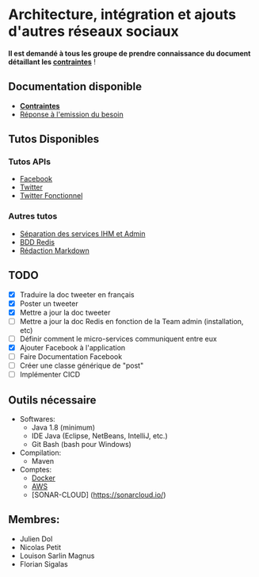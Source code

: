 # Architecture, intégration et ajouts d'autres réseaux sociaux

**Il est demandé à tous les groupe de prendre connaissance du document détaillant les [contraintes](/docs/mandatory.md)** !

## Documentation disponible

- **[Contraintes](/docs/mandatory.md)**
- [Réponse à l'emission du besoin](/docs/reponse_besoin.md)

## Tutos Disponibles

### Tutos APIs

- [Facebook](/tutos/tuto_API_Facebook.md)
- [Twitter](tutos/tuto_API_Tweeter.md)
- [Twitter Fonctionnel](tutos/tuto_API_Tweetter_Fonctionelle.md)

### Autres tutos

- [Séparation des services IHM et Admin](tutos/tuto_separation_ihm_admin.md)
- [BDD Redis](tutos/tuto_BDDRedis.md)
- [Rédaction Markdown](https://guides.github.com/features/mastering-markdown/)

## TODO

- [x] Traduire la doc tweeter en français
- [x] Poster un tweeter
- [x] Mettre a jour la doc tweeter
- [ ] Mettre a jour la doc Redis en fonction de la Team admin (installation, etc)
- [ ] Définir comment le micro-services communiquent entre eux
- [x] Ajouter Facebook à l'application
- [ ] Faire Documentation Facebook
- [ ] Créer une classe générique de "post"
- [ ] Implémenter CICD 

## Outils nécessaire

- Softwares:
  + Java 1.8 (minimum)
  + IDE Java (Eclipse, NetBeans, IntelliJ, etc.)
  + Git Bash (bash pour Windows)
- Compilation:
  + Maven
- Comptes:
  + [Docker](https://www.docker.com/)
  + [AWS](https://aws.amazon.com/)
  + [SONAR-CLOUD] (https://sonarcloud.io/)

## Membres:

- Julien Dol
- Nicolas Petit
- Louison Sarlin Magnus
- Florian Sigalas
